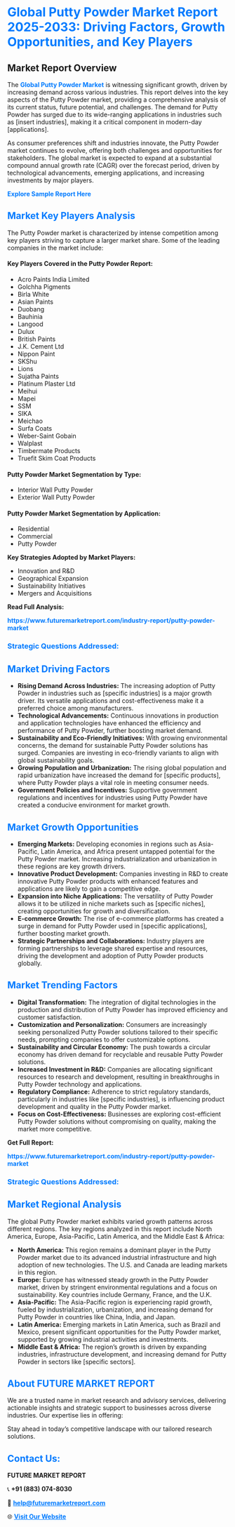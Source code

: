 <h1 style="color: #007BFF;">Global Putty Powder Market Report 2025-2033: Driving Factors, Growth Opportunities, and Key Players</h1>

<section id="overview">
<h2>Market Report Overview</h2>
<p>The <a href="https://www.futuremarketreport.com/industry-report/putty-powder-market" style="color: #007BFF; text-decoration: none;"><strong>Global Putty Powder Market</strong></a> is witnessing significant growth, driven by increasing demand across various industries. This report delves into the key aspects of the Putty Powder market, providing a comprehensive analysis of its current status, future potential, and challenges. The demand for Putty Powder has surged due to its wide-ranging applications in industries such as [insert industries], making it a critical component in modern-day [applications].</p>
<p>As consumer preferences shift and industries innovate, the Putty Powder market continues to evolve, offering both challenges and opportunities for stakeholders. The global market is expected to expand at a substantial compound annual growth rate (CAGR) over the forecast period, driven by technological advancements, emerging applications, and increasing investments by major players.</p>
</section>

<section id="overview">
<p><a href="https://www.futuremarketreport.com/request-sample/reportId=113333" style="color: #007BFF; text-decoration: none;"><strong>Explore Sample Report Here</strong></a></p>
</section>

<section id="key-players">
<h2 style="color: #007BFF;">Market Key Players Analysis</h2>
<p>The Putty Powder market is characterized by intense competition among key players striving to capture a larger market share. Some of the leading companies in the market include:</p>
<h4>Key Players Covered in the Putty Powder Report:</h4>
<ul><li>Acro Paints India Limited</li><li>Golchha Pigments</li><li>Birla White</li><li>Asian Paints</li><li>Duobang</li><li>Bauhinia</li><li>Langood</li><li>Dulux</li><li>British Paints</li><li>J.K. Cement Ltd</li><li>Nippon Paint</li><li>SKShu</li><li>Lions</li><li>Sujatha Paints</li><li>Platinum Plaster Ltd</li><li>Meihui</li><li>Mapei</li><li>SSM</li><li>SIKA</li><li>Meichao</li><li>Surfa Coats</li><li>Weber-Saint Gobain</li><li>Walplast</li><li>Timbermate Products</li><li>Truefit Skim Coat Products</li></ul>
<h4>Putty Powder Market Segmentation by Type:</h4>
<ul><li>Interior Wall Putty Powder</li><li>Exterior Wall Putty Powder</li></ul>

<h4>Putty Powder Market Segmentation by Application:</h4>
<ul><li>Residential</li><li>Commercial</li><li>Putty Powder</li></ul>
<p><strong>Key Strategies Adopted by Market Players:</strong></p>
<ul>
<li>Innovation and R&D</li>
<li>Geographical Expansion</li>
<li>Sustainability Initiatives</li>
<li>Mergers and Acquisitions</li>
</ul>
</section>

<section>
<p><strong>Read Full Analysis: </strong></p><a href="https://www.futuremarketreport.com/industry-report/putty-powder-market" style="color: #007BFF; text-decoration: none;"><strong>https://www.futuremarketreport.com/industry-report/putty-powder-market</strong></a>
<h3 style="color: #007BFF;">Strategic Questions Addressed:</h3>
</section>

<section id="driving-factors">
<h2 style="color: #007BFF;">Market Driving Factors</h2>
<ul>
<li><strong>Rising Demand Across Industries:</strong> The increasing adoption of Putty Powder in industries such as [specific industries] is a major growth driver. Its versatile applications and cost-effectiveness make it a preferred choice among manufacturers.</li>
<li><strong>Technological Advancements:</strong> Continuous innovations in production and application technologies have enhanced the efficiency and performance of Putty Powder, further boosting market demand.</li>
<li><strong>Sustainability and Eco-Friendly Initiatives:</strong> With growing environmental concerns, the demand for sustainable Putty Powder solutions has surged. Companies are investing in eco-friendly variants to align with global sustainability goals.</li>
<li><strong>Growing Population and Urbanization:</strong> The rising global population and rapid urbanization have increased the demand for [specific products], where Putty Powder plays a vital role in meeting consumer needs.</li>
<li><strong>Government Policies and Incentives:</strong> Supportive government regulations and incentives for industries using Putty Powder have created a conducive environment for market growth.</li>
</ul>
</section>

<section id="growth-opportunities">
<h2 style="color: #007BFF;">Market Growth Opportunities</h2>
<ul>
<li><strong>Emerging Markets:</strong> Developing economies in regions such as Asia-Pacific, Latin America, and Africa present untapped potential for the Putty Powder market. Increasing industrialization and urbanization in these regions are key growth drivers.</li>
<li><strong>Innovative Product Development:</strong> Companies investing in R&D to create innovative Putty Powder products with enhanced features and applications are likely to gain a competitive edge.</li>
<li><strong>Expansion into Niche Applications:</strong> The versatility of Putty Powder allows it to be utilized in niche markets such as [specific niches], creating opportunities for growth and diversification.</li>
<li><strong>E-commerce Growth:</strong> The rise of e-commerce platforms has created a surge in demand for Putty Powder used in [specific applications], further boosting market growth.</li>
<li><strong>Strategic Partnerships and Collaborations:</strong> Industry players are forming partnerships to leverage shared expertise and resources, driving the development and adoption of Putty Powder products globally.</li>
</ul>
</section>

<section id="trending-factors">
<h2 style="color: #007BFF;">Market Trending Factors</h2>
<ul>
<li><strong>Digital Transformation:</strong> The integration of digital technologies in the production and distribution of Putty Powder has improved efficiency and customer satisfaction.</li>
<li><strong>Customization and Personalization:</strong> Consumers are increasingly seeking personalized Putty Powder solutions tailored to their specific needs, prompting companies to offer customizable options.</li>
<li><strong>Sustainability and Circular Economy:</strong> The push towards a circular economy has driven demand for recyclable and reusable Putty Powder solutions.</li>
<li><strong>Increased Investment in R&D:</strong> Companies are allocating significant resources to research and development, resulting in breakthroughs in Putty Powder technology and applications.</li>
<li><strong>Regulatory Compliance:</strong> Adherence to strict regulatory standards, particularly in industries like [specific industries], is influencing product development and quality in the Putty Powder market.</li>
<li><strong>Focus on Cost-Effectiveness:</strong> Businesses are exploring cost-efficient Putty Powder solutions without compromising on quality, making the market more competitive.</li>
</ul>
</section>

<section>
<p><strong>Get Full Report: </strong></p><a href="https://www.futuremarketreport.com/industry-report/putty-powder-market" style="color: #007BFF; text-decoration: none;"><strong>https://www.futuremarketreport.com/industry-report/putty-powder-market</strong></a>
<h3 style="color: #007BFF;">Strategic Questions Addressed:</h3>
</section>


<section id="regional-analysis">
<h2 style="color: #007BFF;">Market Regional Analysis</h2>
<p>The global Putty Powder market exhibits varied growth patterns across different regions. The key regions analyzed in this report include North America, Europe, Asia-Pacific, Latin America, and the Middle East & Africa:</p>
<ul>
<li><strong>North America:</strong> This region remains a dominant player in the Putty Powder market due to its advanced industrial infrastructure and high adoption of new technologies. The U.S. and Canada are leading markets in this region.</li>
<li><strong>Europe:</strong> Europe has witnessed steady growth in the Putty Powder market, driven by stringent environmental regulations and a focus on sustainability. Key countries include Germany, France, and the U.K.</li>
<li><strong>Asia-Pacific:</strong> The Asia-Pacific region is experiencing rapid growth, fueled by industrialization, urbanization, and increasing demand for Putty Powder in countries like China, India, and Japan.</li>
<li><strong>Latin America:</strong> Emerging markets in Latin America, such as Brazil and Mexico, present significant opportunities for the Putty Powder market, supported by growing industrial activities and investments.</li>
<li><strong>Middle East & Africa:</strong> The region’s growth is driven by expanding industries, infrastructure development, and increasing demand for Putty Powder in sectors like [specific sectors].</li>
</ul>
</section>

<footer>
<h2 style="color: #007BFF;">About FUTURE MARKET REPORT</h2>
<p>We are a trusted name in market research and advisory services, delivering actionable insights and strategic support to businesses across diverse industries. Our expertise lies in offering:</p>

<p>Stay ahead in today’s competitive landscape with our tailored research solutions.</p>

<h2 style="color: #007BFF;">Contact Us:</h2>
<p><strong>FUTURE MARKET REPORT</strong></p>
<p>📞 <strong>+91 (883) 074-8030</strong></p>
<p>📧 <strong><a href="mailto:help@futuremarketreport.com" style="color: #007BFF;">help@futuremarketreport.com</a></strong></p>
<p>🌐 <strong><a href="https://www.futuremarketreport.com/" style="color: #007BFF;">Visit Our Website</a></strong></p>
</footer>